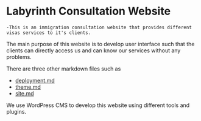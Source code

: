 # Labyrinth Consultation Website

    -This is an immigration consultation website that provides different visas services to it's clients.

The main purpose of this website is to develop user interface such that the clients can directly access us and can know our services without any problems.

There are three other markdown files such as

-    [deployment.md](https://github.com/najeeb112/Labyrinth/tree/master/deployment.md)
-    [theme.md](https://github.com/najeeb112/Labyrinth/tree/master/theme.md)
-    [site.md](https://github.com/najeeb112/Labyrinth/tree/master/site.md)

We use WordPress CMS to develop this website using different tools and plugins.
